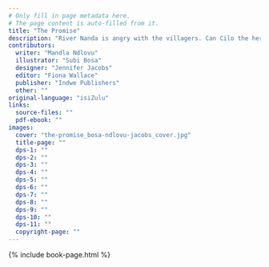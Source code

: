 ```yaml
---
# Only fill in page metadata here.
# The page content is auto-filled from it.
title: "The Promise"
description: "River Nanda is angry with the villagers. Can Cilo the herdboy keep his promise?"
contributors:
  writer: "Mandla Ndlovu"
  illustrator: "Subi Bosa"
  designer: "Jennifer Jacobs"
  editor: "Fiona Wallace"
  publisher: "Indwe Publishers"
  other: ""
original-language: "isiZulu"
links:
  source-files: ""
  pdf-ebook: ""
images:
  cover: "the-promise_bosa-ndlovu-jacobs_cover.jpg"
  title-page: ""
  dps-1: ""
  dps-2: ""
  dps-3: ""
  dps-4: ""
  dps-5: ""
  dps-6: ""
  dps-7: ""
  dps-8: ""
  dps-9: ""
  dps-10: ""
  dps-11: ""
  copyright-page: ""
---
```


{% include book-page.html %}
